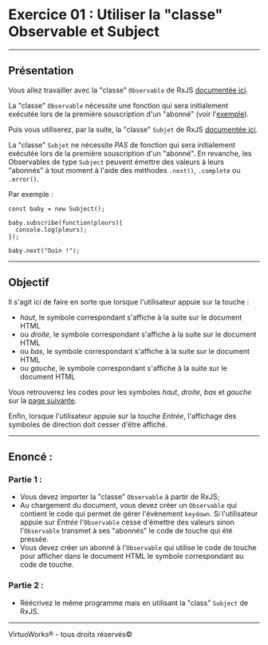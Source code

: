 # Exercice 01 : Utiliser la "classe" Observable et Subject

---

## Présentation

Vous allez travailler avec la "classe" `Observable` de RxJS [documentée ici](https://rxjs-dev.firebaseapp.com/api/index/class/Observable).

La "classe" `Observable` nécessite une fonction qui sera initialement exécutée lors de la première souscription d'un "abonné" (voir l'[exemple](../../00%20-%20Exemples/exemple-00)).

Puis vous utiliserez, par la suite, la "classe" `Subjet` de RxJS [documentée ici](hhttps://rxjs-dev.firebaseapp.com/api/index/class/Subject).

La "classe" `Subjet` ne nécessite *PAS* de fonction qui sera initialement exécutée lors de la première souscription d'un "abonné". En revanche, les Observables de type `Subject` peuvent émettre des valeurs à leurs "abonnés" à tout moment à l'aide des méthodes `.next()`, `.complete` ou `.error()`.

Par exemple :
```
const baby = new Subject();

baby.subscribe(function(pleurs){
  console.log(pleurs);
});

baby.next("Ouin !");
```
---

## Objectif

Il s'agit ici de faire en sorte que lorsque l'utilisateur appuie sur la touche :

* *haut*, le symbole correspondant s'affiche à la suite sur le document HTML
* ou *droite*, le symbole correspondant s'affiche à la suite sur le document HTML
* ou *bas*, le symbole correspondant s'affiche à la suite sur le document HTML
* ou *gauche*, le symbole correspondant s'affiche à la suite sur le document HTML

Vous retrouverez les codes pour les symboles *haut*, *droite*, *bas* et *gauche* sur la [page suivante](https://www.toptal.com/designers/htmlarrows/).

Enfin, lorsque l'utilisateur appuie sur la touche *Entrée*, l'affichage des symboles de direction doit cesser d'être affiché.

---

## Enoncé :

### Partie 1 :

* Vous devez importer la "classe" `Observable` à partir de RxJS;
* Au chargement du document, vous devez créer un `Observable` qui contient le code qui permet de gérer l'évènement `keydown`. Si l'utilisateur appuie sur *Entrée* l'`Observable` cesse d'émettre des valeurs sinon l'`Observable` transmet à ses "abonnés" le code de touche qui été pressée.
* Vous devez créer un abonné à l'`Observable` qui utilise le code de touche pour afficher dans le document HTML le symbole correspondant au code de touche.

### Partie 2 :

* Réécrivez le même programme mais en utilisant la "class" `Subject` de RxJS.

---

VirtuoWorks® - tous droits réservés©